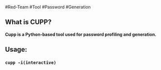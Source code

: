 #Red-Team #Tool #Password #Generation

## What is CUPP?

#### Cupp is a Python-based tool used for password profiling and generation.

## Usage:

### `cupp -i(interactive)`